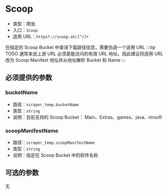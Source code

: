 # Scoop

- 类型：爬虫
- 入口：`Scoop`
- 适用 URL：`https?://scoop.sh/[^/]+`

在指定的 Scoop Bucket 中查询下载路径信息，需要伪造一个适用 URL
:::tip TODO
通常来说上游 URL 必须是能访问的有效 URL 地址，因此建议将适用 URL 改为 Scoop Manifest 地址并从地址解析 Bucket 和 Name
:::

## 必须提供的参数

### bucketName

- 路径：`scraper_temp.bucketName`
- 类型：`string`
- 说明：目前支持的 Scoop Bucket： Main、Extras、games、java、nirsoft

### scoopManifestName

- 路径：`scraper_temp.scoopManifestName`
- 类型：`string`
- 说明：指定在 Scoop Bucket 中的软件名称

## 可选的参数

无